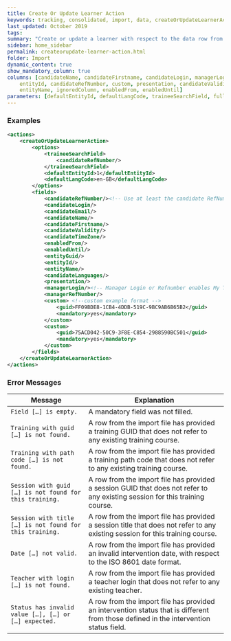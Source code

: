 ```yaml
---
title: Create Or Update Learner Action
keywords: tracking, consolidated, import, data, createOrUpdateLearnerAction
last_updated: October 2019
tags:
summary: "Create or update a learner with respect to the data row from the import file."
sidebar: home_sidebar
permalink: createorupdate-learner-action.html
folder: Import
dynamic_content: true
show_mandatory_column: true
columns: [candidateName, candidateFirstname, candidateLogin, managerLogin, managerRefNumber, candidateEmail, entityGuid, 
    entityId, candidateRefNumber, custom, presentation, candidateValidity, candidateLanguages, candidateTimeZone, 
    entityName, ignoredColumn, enabledFrom, enabledUntil]
parameters: [defaultEntityId, defaultLangCode, traineeSearchField, fullAccess, enableAllLearners, disableImportFlag]
---
```


### Examples

```xml 
<actions>
	<createOrUpdateLearnerAction>
		<options>
			<traineeSearchField>
				<candidateRefNumber/>
			</traineeSearchField>
			<defaultEntityId>1</defaultEntityId>
			<defaultLangCode>en-GB</defaultLangCode>
		</options>
		<fields>
			<candidateRefNumber/><!-- Use at least the candidate RefNumber, Login, Email -->
			<candidateLogin/>
			<candidateEmail/>
			<candidateName/>
			<candidateFirstname/>
			<candidateValidity/>
			<candidateTimeZone/>
			<enabledFrom/>
			<enabledUntil/>
			<entityGuid/>
			<entityId/>
			<entityName/>
			<candidateLanguages/>
			<presentation/>
			<managerLogin/><!-- Manager Login or Refnumber enables My Team -->
			<managerRefNumber/>
			<custom> <!--custom example format -->
				<guid>FF09BDE8-1CB4-4DDB-519C-9BC9AB6B65B2</guid>
				<mandatory>yes</mandatory>
			</custom>
			<custom>
				<guid>75ACD042-50C9-3F8E-C854-2988590BC501</guid>
				<mandatory>yes</mandatory>
			</custom>
		</fields>
	</createOrUpdateLearnerAction>
</actions>
```

### Error Messages

Message | Explanation
---- | ----
`Field […] is empty.` |	A mandatory field was not filled.
`Training with guid […] is not found.` | A row from the import file has provided a training GUID that does not refer to any existing training course.
`Training with path code […] is not found.` | A row from the import file has provided a training path code that does not refer to any existing training course.
`Session with guid […] is not found for this training.` | A row from the import file has provided a session GUID that does not refer to any existing session for this training course.
`Session with title […] is not found for this training.` | A row from the import file has provided a session title that does not refer to any existing session for this training course.
`Date […] not valid.` |	A row from the import file has provided an invalid intervention date, with respect to the ISO 8601 date format.
`Teacher with login […] is not found.` | A row from the import file has provided a teacher login that does not refer to any existing teacher.
`Status has invalid value […], […] or […] expected.` | A row from the import file has provided an intervention status that is different from those defined in the intervention status field.
